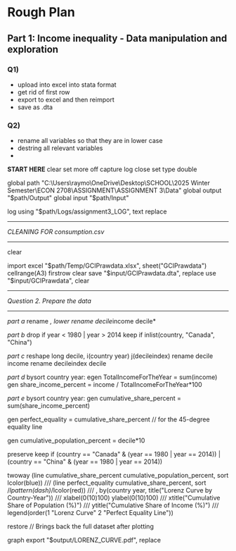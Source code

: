 # Rough Plan 

## Part 1: Income inequality - Data manipulation and exploration

### Q1)
  - upload into excel into stata format
  - get rid of first row
  - export to excel and then reimport
  - save as .dta

### Q2)
  - rename all variables so that they are in lower case
  - destring all relevant variables
  - 


********START HERE********
clear
set more off
capture log close
set type double

global path "C:\Users\raymo\OneDrive\Desktop\SCHOOL\2025 Winter Semester\ECON 2708\ASSIGNMENT\ASSIGNMENT 3\Data"
global output "$path/Output"
global input "$path/Input"

log using "$path/Logs/assignment3_LOG", text replace




******************************
*CLEANING FOR consumption.csv*
******************************



clear

import excel "$path/Temp/GCIPrawdata.xlsx", sheet("GCIPrawdata") cellrange(A3) firstrow clear
save "$input/GCIPrawdata.dta", replace
use "$input/GCIPrawdata", clear



******************************
*Question 2. Prepare the data*
******************************
*part a*
rename *, lower
rename decile*income decile*

*part b*
drop if year < 1980 | year > 2014
keep if inlist(country, "Canada", "China")

*part c*
reshape long decile, i(country year) j(decileindex)
rename decile income
rename decileindex decile

*part d* 
bysort country year: egen TotalIncomeForTheYear = sum(income)
gen share_income_percent = income / TotalIncomeForTheYear*100

*part e*
bysort country year: gen cumulative_share_percent = sum(share_income_percent)

gen perfect_equality = cumulative_share_percent  // for the 45-degree equality line

gen cumulative_population_percent = decile*10


preserve
keep if (country == "Canada" & (year == 1980 | year == 2014)) | (country == "China" & (year == 1980 | year == 2014))

twoway (line cumulative_share_percent cumulative_population_percent, sort lcolor(blue)) ///
       (line perfect_equality cumulative_share_percent, sort /*lpattern(dash)*/lcolor(red)) ///
       , by(country year, title("Lorenz Curve by Country-Year")) ///
       xlabel(0(10)100) ylabel(0(10)100) ///
       xtitle("Cumulative Share of Population (%)") ///
       ytitle("Cumulative Share of Income (%)") ///
       legend(order(1 "Lorenz Curve" 2 "Perfect Equality Line"))

restore  // Brings back the full dataset after plotting
	   
graph export "$output/LORENZ_CURVE.pdf", replace
